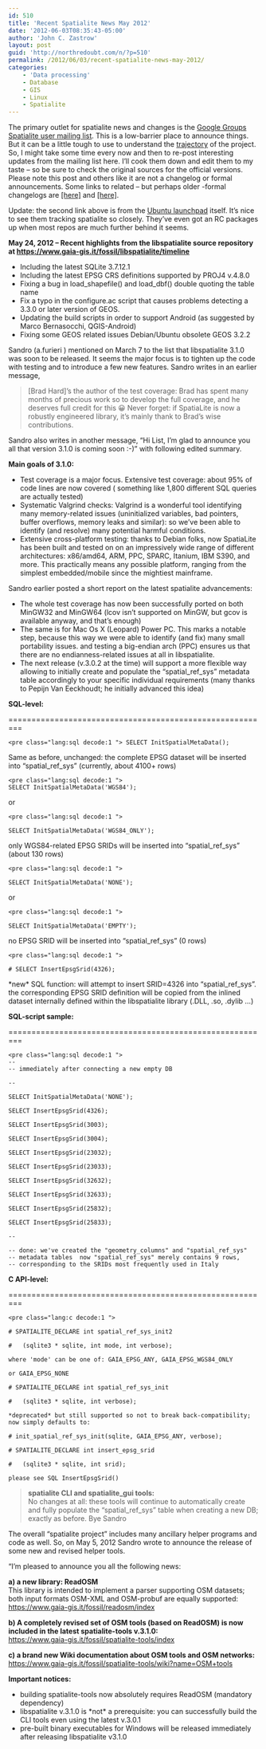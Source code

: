 ```yaml
---
id: 510
title: 'Recent Spatialite News May 2012'
date: '2012-06-03T08:35:43-05:00'
author: 'John C. Zastrow'
layout: post
guid: 'http://northredoubt.com/n/?p=510'
permalink: /2012/06/03/recent-spatialite-news-may-2012/
categories:
    - 'Data processing'
    - Database
    - GIS
    - Linux
    - Spatialite
---
```


The primary outlet for spatialite news and changes is the [Google Groups Spatialite user mailing list](https://groups.google.com/group/spatialite-users). This is a low-barrier place to announce things. But it can be a little tough to use to understand the [trajectory](https://www.gaia-gis.it/fossil/libspatialite/timeline) of the project. So, I might take some time every now and then to re-post interesting updates from the mailing list here. I’ll cook them down and edit them to my taste – so be sure to check the original sources for the official versions. Please note this post and others like it are not a changelog or formal announcements. Some links to related – but perhaps older -formal changelogs are [\[here\]](http://www.gaia-gis.it/spatialite-3.0.0-BETA/changelog.html) and [\[here\]](https://launchpad.net/ubuntu/+source/spatialite/+changelog).

Update: the second link above is from the [Ubuntu launchpad](https://launchpad.net/ubuntu/+source/spatialite) itself. It’s nice to see them tracking spatialite so closely. They’ve even got an RC packages up when most repos are much further behind it seems.

**May 24, 2012 – Recent highlights from the libspatialite source repository at <https://www.gaia-gis.it/fossil/libspatialite/timeline>**

- Including the latest SQLite 3.7.12.1
- Including the latest EPSG CRS definitions supported by PROJ4 v.4.8.0
- Fixing a bug in load\_shapefile() and load\_dbf() double quoting the table name
- Fix a typo in the configure.ac script that causes problems detecting a 3.3.0 or later version of GEOS.
- Updating the build scripts in order to support Android (as suggested by Marco Bernasocchi, QGIS-Android)
- Fixing some GEOS related issues Debian/Ubuntu obsolete GEOS 3.2.2

Sandro (a.furieri ) mentioned on March 7 to the list that libspatialite 3.1.0 was soon to be released. It seems the major focus is to tighten up the code with testing and to introduce a few new features. Sandro writes in an earlier message,

> \[Brad Hard\]’s the author of the test coverage: Brad has spent many months of precious work so to develop the full coverage, and he deserves full credit for this 😀 Never forget: if SpatiaLite is now a robustly engineered library, it’s mainly thank to Brad’s wise contributions.

Sandro also writes in another message, “Hi List, I’m glad to announce you all that version 3.1.0 is coming soon :-)” with following edited summary.

**Main goals of 3.1.0:**

- Test coverage is a major focus. Extensive test coverage: about 95% of code lines are now covered ( something like 1,800 different SQL queries are actually tested)
- Systematic Valgrind checks: Valgrind is a wonderful tool identifying many memory-related issues (uninitialized variables, bad pointers, buffer overflows, memory leaks and similar): so we’ve been able to identify (and resolve) many potential harmful conditions.
- Extensive cross-platform testing: thanks to Debian folks, now SpatiaLite has been built and tested on on an impressively wide range of different architectures: x86/amd64, ARM, PPC, SPARC, Itanium, IBM S390, and more. This practically means any possible platform, ranging from the simplest embedded/mobile since the mightiest mainframe.

Sandro earlier posted a short report on the latest spatialite advancements:

- The whole test coverage has now been successfully ported on both MinGW32 and MinGW64 (lcov isn’t supported on MinGW, but gcov is available anyway, and that’s enough)
- The same is for Mac Os X (Leopard) Power PC. This marks a notable step, because this way we were able to identify (and fix) many small portability issues. and testing a big-endian arch (PPC) ensures us that there are no endianness-related issues at all in libspatialite.
- The next release (v.3.0.2 at the time) will support a more flexible way allowing to initially create and populate the “spatial\_ref\_sys” metadata table accordingly to your specific individual requirements (many thanks to Pepijn Van Eeckhoudt; he initially advanced this idea)

**SQL-level:**

=========================================================

```
<pre class="lang:sql decode:1 "> SELECT InitSpatialMetaData();
```

Same as before, unchanged: the complete EPSG dataset will be inserted into “spatial\_ref\_sys” (currently, about 4100+ rows)

```
<pre class="lang:sql decode:1 ">
SELECT InitSpatialMetaData('WGS84');
```

or

```
<pre class="lang:sql decode:1 ">

SELECT InitSpatialMetaData('WGS84_ONLY'); 
```

only WGS84-related EPSG SRIDs will be inserted into “spatial\_ref\_sys” (about 130 rows)

```
<pre class="lang:sql decode:1 ">

SELECT InitSpatialMetaData('NONE'); 
```

or

```
<pre class="lang:sql decode:1 ">

SELECT InitSpatialMetaData('EMPTY'); 
```

no EPSG SRID will be inserted into “spatial\_ref\_sys” (0 rows)

```
<pre class="lang:sql decode:1 ">

# SELECT InsertEpsgSrid(4326);

```

\*new\* SQL function: will attempt to insert SRID=4326 into “spatial\_ref\_sys”. the corresponding EPSG SRID definition will be copied from the inlined dataset internally defined within the libspatialite library (.DLL, .so, .dylib …)

**SQL-script sample:**

=========================================================

```
<pre class="lang:sql decode:1 ">
--
-- immediately after connecting a new empty DB

--

SELECT InitSpatialMetaData('NONE');

SELECT InsertEpsgSrid(4326);

SELECT InsertEpsgSrid(3003);

SELECT InsertEpsgSrid(3004);

SELECT InsertEpsgSrid(23032);

SELECT InsertEpsgSrid(23033);

SELECT InsertEpsgSrid(32632);

SELECT InsertEpsgSrid(32633);

SELECT InsertEpsgSrid(25832);

SELECT InsertEpsgSrid(25833);

--

-- done: we've created the "geometry_columns" and "spatial_ref_sys"
-- metadata tables  now "spatial_ref_sys" merely contains 9 rows,
-- corresponding to the SRIDs most frequently used in Italy

```

**C API-level:**

=========================================================

```
<pre class="lang:c decode:1 ">

# SPATIALITE_DECLARE int spatial_ref_sys_init2

#   (sqlite3 * sqlite, int mode, int verbose);

where 'mode' can be one of: GAIA_EPSG_ANY, GAIA_EPSG_WGS84_ONLY

or GAIA_EPSG_NONE

# SPATIALITE_DECLARE int spatial_ref_sys_init

#   (sqlite3 * sqlite, int verbose);

*deprecated* but still supported so not to break back-compatibility;
now simply defaults to:

# init_spatial_ref_sys_init(sqlite, GAIA_EPSG_ANY, verbose);

# SPATIALITE_DECLARE int insert_epsg_srid

#   (sqlite3 * sqlite, int srid);

please see SQL InsertEpsgSrid()
```

> **spatialite CLI and spatialite\_gui tools:**  
> No changes at all: these tools will continue to automatically create and fully populate the “spatial\_ref\_sys” table when creating a new DB; exactly as before. Bye Sandro

The overall “spatialite project” includes many ancillary helper programs and code as well. So, on May 5, 2012 Sandro wrote to announce the release of some new and revised helper tools.

“I’m pleased to announce you all the following news:

**a) a new library: ReadOSM**  
This library is intended to implement a parser supporting OSM datasets; both input formats OSM-XML and OSM-probuf are equally supported:  
[https://www.gaia-gis.it/<wbr>fossil/readosm/index</wbr>](https://www.gaia-gis.it/fossil/readosm/index)

**b) A completely revised set of OSM tools (based on ReadOSM) is now included in the latest spatialite-tools v.3.1.0:**  
[https://www.gaia-gis.it/<wbr>fossil/spatialite-tools/index</wbr>](https://www.gaia-gis.it/fossil/spatialite-tools/index)

**c) a brand new Wiki documentation about OSM tools and OSM networks:**  
[https://www.gaia-gis.it/<wbr>fossil/spatialite-tools/wiki?<wbr>name=OSM+tools</wbr></wbr>](https://www.gaia-gis.it/fossil/spatialite-tools/wiki?name=OSM+tools)

**Important notices:**

- building spatialite-tools now absolutely requires ReadOSM (mandatory dependency)
- libspatialite v.3.1.0 is \*not\* a prerequisite: you can successfully build the CLI tools even using the latest v.3.0.1
- pre-built binary executables for Windows will be released immediately after releasing libspatialite v3.1.0